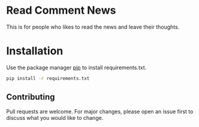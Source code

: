 # Read Comment News

This is for people who likes to read the news and leave their thoughts.

# Installation

Use the package manager [pip](https://pip.pypa.io/en/stable/) to install requirements.txt.

```bash
pip install -r requirements.txt
```
## Contributing
Pull requests are welcome. For major changes, please open an issue first to discuss what you would like to change.

